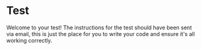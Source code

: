 # Test

Welcome to your test! The instructions for the test should have been sent via email, this is just the place for you to write your code and ensure it's all working correctly.
